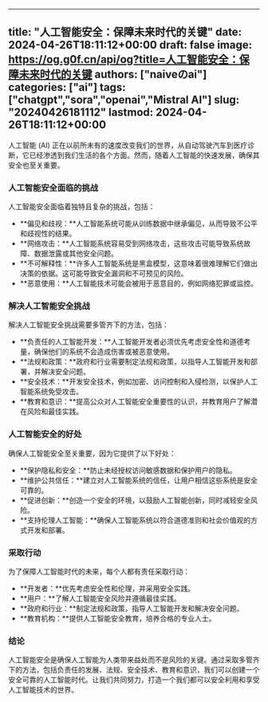 
---
title: "人工智能安全：保障未来时代的关键"
date: 2024-04-26T18:11:12+00:00
draft: false
image: https://og.g0f.cn/api/og?title=人工智能安全：保障未来时代的关键
authors: ["naiveのai"]
categories: ["ai"]
tags: ["chatgpt","sora","openai","Mistral AI"]
slug: "20240426181112"
lastmod: 2024-04-26T18:11:12+00:00
---
人工智能 (AI) 正在以前所未有的速度改变我们的世界，从自动驾驶汽车到医疗诊断，它已经渗透到我们生活的各个方面。然而，随着人工智能的快速发展，确保其安全也至关重要。

### 人工智能安全面临的挑战

人工智能安全面临着独特且复杂的挑战，包括：

- **偏见和歧视：**人工智能系统可能从训练数据中继承偏见，从而导致不公平和歧视性的结果。
- **网络攻击：**人工智能系统容易受到网络攻击，这些攻击可能导致系统故障、数据泄露或其他安全问题。
- **不可解释性：**许多人工智能系统是黑盒模型，这意味着很难理解它们做出决策的依据。这可能导致安全漏洞和不可预见的风险。
- **恶意使用：**人工智能技术可能会被用于恶意目的，例如网络犯罪或监控。

### 解决人工智能安全挑战

解决人工智能安全挑战需要多管齐下的方法，包括：

- **负责任的人工智能开发：**人工智能开发者必须优先考虑安全性和道德考量，确保他们的系统不会造成伤害或被恶意使用。
- **法规和政策：**政府和行业需要制定法规和政策，以指导人工智能开发和部署，并解决安全问题。
- **安全技术：**开发安全技术，例如加密、访问控制和入侵检测，以保护人工智能系统免受攻击。
- **教育和意识：**提高公众对人工智能安全重要性的认识，并教育用户了解潜在风险和最佳实践。

### 人工智能安全的好处

确保人工智能安全至关重要，因为它提供了以下好处：

- **保护隐私和安全：**防止未经授权访问敏感数据和保护用户的隐私。
- **维护公共信任：**建立对人工智能系统的信任，让用户相信这些系统是安全可靠的。
- **促进创新：**创造一个安全的环境，以鼓励人工智能创新，同时减轻安全风险。
- **支持伦理人工智能：**确保人工智能系统以符合道德准则和社会价值观的方式开发和部署。

### 采取行动

为了保障人工智能时代的未来，每个人都有责任采取行动：

- **开发者：**优先考虑安全性和伦理，并采用安全实践。
- **用户：**了解人工智能安全风险并遵循最佳实践。
- **政府和行业：**制定法规和政策，指导人工智能开发和解决安全问题。
- **教育机构：**提供人工智能安全教育，培养合格的专业人士。

### 结论

人工智能安全是确保人工智能为人类带来益处而不是风险的关键。通过采取多管齐下的方法，包括负责任的发展、法规、安全技术、教育和意识，我们可以创建一个安全可靠的人工智能时代。让我们共同努力，打造一个我们都可以安全利用和享受人工智能技术的世界。